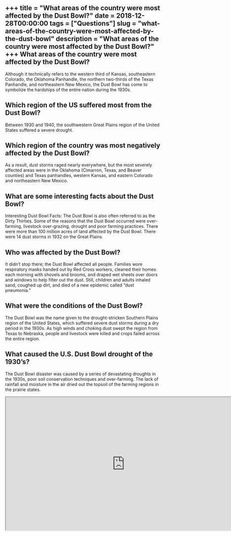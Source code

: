 +++
title = "What areas of the country were most affected by the Dust Bowl?"
date = 2018-12-28T00:00:00
tags = ["Questions"]
slug = "what-areas-of-the-country-were-most-affected-by-the-dust-bowl"
description = "What areas of the country were most affected by the Dust Bowl?"
+++
What areas of the country were most affected by the Dust Bowl?
--------------------------------------------------------------

Although it technically refers to the western third of Kansas, southeastern Colorado, the Oklahoma Panhandle, the northern two-thirds of the Texas Panhandle, and northeastern New Mexico, the Dust Bowl has come to symbolize the hardships of the entire nation during the 1930s.

Which region of the US suffered most from the Dust Bowl?
--------------------------------------------------------

Between 1930 and 1940, the southwestern Great Plains region of the United States suffered a severe drought.

Which region of the country was most negatively affected by the Dust Bowl?
--------------------------------------------------------------------------

As a result, dust storms raged nearly everywhere, but the most severely affected areas were in the Oklahoma (Cimarron, Texas, and Beaver counties) and Texas panhandles, western Kansas, and eastern Colorado and northeastern New Mexico.

What are some interesting facts about the Dust Bowl?
----------------------------------------------------

Interesting Dust Bowl Facts: The Dust Bowl is also often referred to as the Dirty Thirties. Some of the reasons that the Dust Bowl occurred were over-farming, livestock over-grazing, drought and poor farming practices. There were more than 100 million acres of land affected by the Dust Bowl. There were 14 dust storms in 1932 on the Great Plains.

Who was affected by the Dust Bowl?
----------------------------------

It didn’t stop there; the Dust Bowl affected all people. Families wore respiratory masks handed out by Red Cross workers, cleaned their homes each morning with shovels and brooms, and draped wet sheets over doors and windows to help filter out the dust. Still, children and adults inhaled sand, coughed up dirt, and died of a new epidemic called “dust pneumonia.”

What were the conditions of the Dust Bowl?
------------------------------------------

The Dust Bowl was the name given to the drought-stricken Southern Plains region of the United States, which suffered severe dust storms during a dry period in the 1930s. As high winds and choking dust swept the region from Texas to Nebraska, people and livestock were killed and crops failed across the entire region.

What caused the U.S. Dust Bowl drought of the 1930’s?
-----------------------------------------------------

The Dust Bowl disaster was caused by a series of devastating droughts in the 1930s, poor soil conservation techniques and over-farming. The lack of rainfall and moisture in the air dried out the topsoil of the farming regions in the prairie states.

<iframe allow="accelerometer; autoplay; clipboard-write; encrypted-media; gyroscope; picture-in-picture" allowfullscreen="" class="__youtube_prefs__  epyt-is-override  no-lazyload" data-no-lazy="1" data-origheight="433" data-origwidth="770" data-skipgform_ajax_framebjll="" height="433" id="_ytid_21232" loading="lazy" src="https://www.youtube.com/embed/GCQfMWAikyU?enablejsapi=1&autoplay=0&cc_load_policy=0&cc_lang_pref=&iv_load_policy=1&loop=0&modestbranding=0&rel=1&fs=1&playsinline=0&autohide=2&theme=dark&color=red&controls=1&" title="YouTube player" width="770"></iframe>